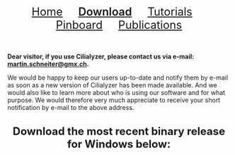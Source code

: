 <div align="center"> 
   <a href="./index.html" style="font-size:25px;font-weight:400;"       >Home</a>  &nbsp;&nbsp;&nbsp;&nbsp;&nbsp;&nbsp;&nbsp;
   <a href="./download.html" style="font-size:25px;font-weight:600;"     >Download</a>  &nbsp;&nbsp;&nbsp;&nbsp;&nbsp;&nbsp;&nbsp;
   <a href="./tutorials.html" style="font-size:25px;font-weight:400;"    >Tutorials</a> &nbsp;&nbsp;&nbsp;&nbsp;&nbsp;&nbsp;&nbsp;
   <a href="./pinboard.html" style="font-size:25px;font-weight:400;"     >Pinboard</a>  &nbsp;&nbsp;&nbsp;&nbsp;&nbsp;&nbsp;&nbsp;
   <a href="./publications.html" style="font-size:25px;font-weight:400;" >Publications</a> 
</div> 


<br />
<br />

<!--
<b>General comment on Cilialyzer releases:</b>  <br />
Please note that the Cilialyzer is currently undergoing further development. 
Unfortunately, the software still crashes occasionally. We will take care of these (in)stability problems in the next few weeks and release a considerably more stable version
by the beginning of 2024. 
Furthermore, it is important to note that we have the impression that running Cilialyzer by executing the compiled binary release for Windows is unfortunately the least stable variant of 
using Cilialyzer. 
We recommend to run the Cilialyzer from the Python environment. However, the clearly most stable variant of using Cilialyzer 
is to run it within the Python environment installed on a machine running Ubuntu Linux.  
--> 


<b> Dear visitor, if you use Cilialyzer, please contact us via e-mail: martin.schneiter@gmx.ch. </b>

We would be happy to keep our users up-to-date and notify them by e-mail as soon as a new version of Cilialyzer has been made available. 
And we would also like to learn more about who is using our software and for what purpose. 
We would therefore very much appreciate to receive your short notification by e-mail to the above address.

<br />
<div align="center"> 
   <font size="+2">
   <b> Download the most recent binary release for Windows below: </b>
   </font>
</div>
<br />

<!--
<br />
<div align="center"> 
   <font size="+2">
   <b> Download the most recent binary release for Windows below: </b>
   </font>
</div>
<br />
<div align="center">
   <b>
   <font size="+2"> <a href="https://github.com/msdev87/Cilialyzer/releases/tag/Cilialyzer-v1.3.0-46218df" download="">Cilialyzer-v1.3.0-46218df</a> (creation date: November 5, 2023) </font>
   </b>
</div> 
<br />
<br />
-->




<!--
<b>List of most important changes made to version 1.2.0:</b>  <br />

<b> Acitivity map:</b>  <br />
The calculation of the activity map has been heavily revised. 
The current calculation correlates now well with our visual assessment of the proportion of active cilia. 
We will provide here a link to a report of the newly implemented algorithm. 

<b> Pixel Binning: </b>  <br />
A 'Pixel Binning' button has been added to the ROI-selection tab. If pressed, a 2x2 pixel binning (cubic interpolation) is performed. 
Please note that it may make sense to perform a pixel binning, as many calculations are time-consuming and/or memory-intensive. 

<b> Image stabilization: </b>  <br />
In most cases it should no longer be necessary to manually crop the video after performing an image stabilization, as the video gets now cropped automatically after having been stabilized. 

<b> ROI-selection: </b>  <br />
A region of interest can now be selected repeatedly. 

<b> Image rotation: </b>  <br />
Bug considering the image rotation has now been solved. (After having been rotated, the video does now actually remain rotated.) 



____________________________________________________________________________________________________________

Cilialyzer version 1.2.0 was described in our first publication on Cilialyzer (<a href="./publications.md">Download publication</a>).

<br />   
   <a href="https://github.com/msdev87/Cilialyzer/releases/tag/Cilialyzer-v1.2.1-b3098cb" download="">Cilialyzer-v1.2.1-b3098cb</a> (creation date: July 18, 2023)
<br />



<!--
<br />
<div align="center">      
   <a href="Cilialyzer-v1.2.0-67303f.zip" download="">Cilialyzer-v1.2.0-67303f.zip</a> (creation date: January 22, 2022)
</div> 
<div align="center">      
   <a href="Cilialyzer-v1.1.1-048a3b.zip" download="">Cilialyzer-v1.1.1-048a3b.zip</a> (creation date: October 4, 2022)
</div> 
<div align="center">      
   <a href="Cilialyzer-v1.0.0-91f24d4.zip" download="">Cilialyzer-v1.0.0-91f24d4.zip</a> (creation date: December 13, 2021)
</div> 
-->
   

<br />

